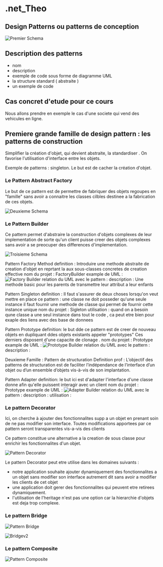 # .net_Theo

## Design Patterns ou patterns de conception 

![Premier Schema](image.png)

 ## Description des patterns

- nom 
- description
- exemple de code sous forme de diagramme UML
- la structure standard ( abstraite )
- un exemple de code 

## Cas concret d'etude pour ce cours

Nous allons prendre en exemple le cas d'une societe qui vend des vehicules en ligne. 

## Premiere grande famille de design pattern : les patterns de construction

Simplifier la création d'objet, qui devient abstraite, la standardiser .
On favorise l'utilisation d'interface entre les objets.

Exemple de patterns : singleton.
Le but est de cacher la création d'objet.    


### Le Pattern Abstract Factory

Le but de ce pattern est de permettre de fabriquer des objets regoupes en "famille" sans avoir a connaitre les classes cilbles destinee a  la fabrication de ces objets.

![Deuxieme Schema](image1.png)

### Le Pattern Builder

Ce pattern permet d'abstraire la construction d'objets complexes de leur implementation de sorte qu'un client puisse creer des objets complexes sans avoir a se preocuper des differences d'implementation.

![Troisieme Schema](image-2.png)

Pattern Factory Method
definition  : Introduire une methode abstraite de creation d'objet en reprtant la aux sous-classes concretes de creation effective 
nom du projet : FactoryBuilder
example de UML : 
![Factory Builder](image-3.png)
relation du UML avec le pattern :
description : Une methode basic pour les parents de transmettre leur attribut a leur enfants

Pattern Singleton
definition  : Il faut s'assurer de deux choses lorsqu'on veut mettre en place ce pattern :
une classe ne doit posseder qu'une seule instance
il faut fournir une methode de classe qui permet de fournir cette instance unique
nom du projet : Sigleton
utilisation : quand on a besoin qune classe a une seul instance dans tout le code , ca peut etre bien pour exaple des liens avec des base de donnees

Pattern Prototype
definition: le but dde ce pattern est de creer de nouveau objets en dupliquant ddes objets existants appeler "prototypes" Ces derniers disposent d'une capacite de clonage .
nom du projet : Prototype
example de UML : 
![Prototype Builder](image-4.png)
relation du UML avec le pattern :
description :

Deuxieme Famille : Pattern de structuration
Definition prof : L’objectif des patterns de structuration est de faciliter l’indépendance de l’interface d’un objet ou d’un ensemble d’objets vis-à-vis de son implantation. 

Pattern Adapter
definition: le but ici est d'adapter l'interface d'une classe donne afin qu'elle puissent interagir avec un client
nom du projet : Prototype
example de UML : 
![Adapter Builder](image-5.png)
relation du UML avec le pattern :
description :
utilisation :

### Le pattern Decorator 
Ici, on cherche à ajouter des fonctionnalites supp a un objet en prenant soin de ne pas modifier son interface. Toutes modifications apportees par ce pattern seront transparentes vis-a-vis des clients

Ce pattern constitue une alternative a la creation de sous classe pour enrichir les fonctionnalites d'un objet.

![Pattern Decorator](image-6.png)

Le pattern Decorator peut etre utilise dans les domaines suivants :
- notre application souhaite ajouter dynamiquement des fonctionnalites a un objet sans modifier son interface autrement dit sans avoir a modifier les clients de cet objet
- une application doit gerer des fonctionnalites qui peuvent etre retirees dynamiquement.
- l'utilisation de l'heritage n'est pas une option car la hierarchie d'objets est deja trop complexe. 

### Le pattern Bridge
![Pattern Bridge](image-7.png)

![Bridgev2](image-8.png)


### Le pattern Composite

![Pattern Composite](image-9.png)



